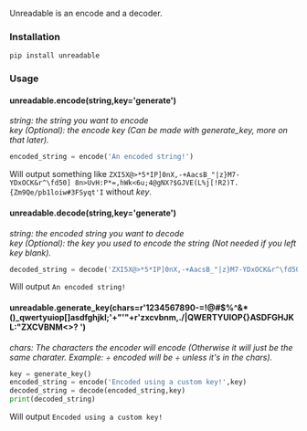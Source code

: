 Unreadable is an encode and a decoder.
### __Installation__ ###
```
pip install unreadable
```
### __Usage__ ###
#### unreadable.**encode**(string,key='generate')
*string: the string you want to encode*\
*key (Optional): the encode key (Can be made with generate_key, more on that later).*
```python
encoded_string = encode('An encoded string!')
```
Will output something like `ZXI5X@>*5*IP]0nX,-+AacsB_"|z}M7-YDxOCK&r^\fd50] 8n>UvH:P*=,hWk<6u;4@gNX?$GJVE(L%j[!R2)T.{Zm9Qe/pb1loiw#3FSyqt'I` without *key*.
#### unreadable.**decode**(string,key='generate')
*string: the encoded string you want to decode*\
*key (Optional): the key you used to encode the string (Not needed if you left key blank).*
```python
decoded_string = decode('ZXI5X@>*5*IP]0nX,-+AacsB_"|z}M7-YDxOCK&r^\fd50] 8n>UvH:P*=,hWk<6u;4@gNX?$GJVE(L%\[!R2)T.{Zm9Qe/pb1loiw#3FSyqt'+"'"+'I')
```
Will output `An encoded string!`
#### unreadable.**generate_key**(chars=r'1234567890-=!@#$%^&*()_qwertyuiop\[]asdfghjkl;'+"'"+r'zxcvbnm,./\|QWERTYUIOP{}ASDFGHJKL:"ZXCVBNM<>? ')
*chars: The characters the encoder will encode (Otherwise it will just be the same charater. Example: ÷ encoded will be ÷ unless it's in the chars).*
```python
key = generate_key()
encoded_string = encode('Encoded using a custom key!',key)
decoded_string = decode(encoded_string,key)
print(decoded_string)
```
Will output `Encoded using a custom key!`

